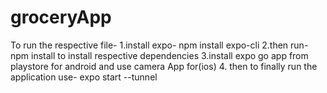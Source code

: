 # groceryApp

To run the respective file-
1.install expo- npm install expo-cli
2.then run- npm install to install respective dependencies
3.install expo go app from playstore for android and use camera App for(ios) 
4. then to finally run the application use- expo start --tunnel
